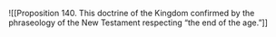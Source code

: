 ![[Proposition 140. This doctrine of the Kingdom confirmed by the phraseology of the New Testament respecting “the end of the age.”]]